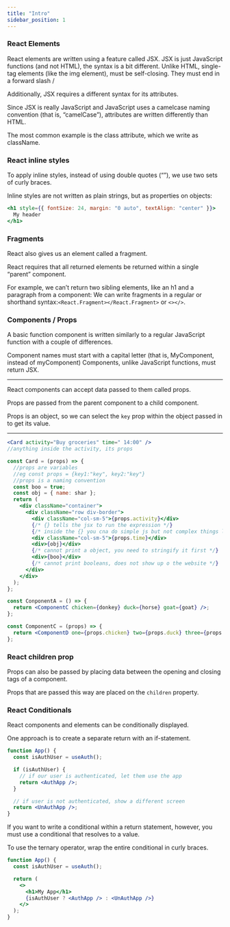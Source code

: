 ```yaml
---
title: "Intro"
sidebar_position: 1
---
```


### React Elements

React elements are written using a feature called JSX.
JSX is just JavaScript functions (and not HTML), the syntax is a bit different.
Unlike HTML, single-tag elements (like the img element), must be self-closing. They must end in a forward slash /

Additionally, JSX requires a different syntax for its attributes.

Since JSX is really JavaScript and JavaScript uses a camelcase naming convention (that is, “camelCase”), attributes are written differently than HTML.

The most common example is the class attribute, which we write as className.

### React inline styles

To apply inline styles, instead of using double quotes (“”), we use two sets of curly braces.

Inline styles are not written as plain strings, but as properties on objects:

```jsx
<h1 style={{ fontSize: 24, margin: "0 auto", textAlign: "center" }}>
  My header
</h1>
```

### Fragments

React also gives us an element called a fragment.

React requires that all returned elements be returned within a single “parent” component.

For example, we can’t return two sibling elements, like an h1 and a paragraph from a component:
We can write fragments in a regular or shorthand syntax:`<React.Fragment></React.Fragment>` or `<></>`.

### Components / Props

A basic function component is written similarly to a regular JavaScript function with a couple of differences.

Component names must start with a capital letter (that is, MyComponent, instead of myComponent)
Components, unlike JavaScript functions, must return JSX.

---

React components can accept data passed to them called props.

Props are passed from the parent component to a child component.

Props is an object, so we can select the `key` prop within the object passed in to get its value.

---

```jsx
<Card activity="Buy groceries" time=" 14:00" />
//anything inside the activity, its props
```

```jsx
const Card = (props) => {
  //props are variables
  //eg const props = {key1:"key", key2:"key"}
  //props is a naming convention
  const boo = true;
  const obj = { name: shar };
  return (
    <div className="container">
      <div className="row div-border">
        <div className="col-sm-5">{props.activity}</div>
        {/* {} tells the jsx to run the expression */}
        {/* inside the {} you cna do simple js but not complex things like loops */}
        <div className="col-sm-5">{props.time}</div>
        <div>{obj}</div>
        {/* cannot print a object, you need to stringify it first */}
        <div>{boo}</div>
        {/* cannot print booleans, does not show up o the website */}
      </div>
    </div>
  );
};
```

```jsx
const ConponentA = () => {
  return <ComponentC chicken={donkey} duck={horse} goat={goat} />;
};

const ComponentC = (props) => {
  return <ComponentD one={props.chicken} two={props.duck} three={props.goat} />;
};
```

### React children prop

Props can also be passed by placing data between the opening and closing tags of a component.

Props that are passed this way are placed on the `children` property.

### React Conditionals

React components and elements can be conditionally displayed.

One approach is to create a separate return with an if-statement.

```jsx
function App() {
  const isAuthUser = useAuth();

  if (isAuthUser) {
    // if our user is authenticated, let them use the app
    return <AuthApp />;
  }

  // if user is not authenticated, show a different screen
  return <UnAuthApp />;
}
```

If you want to write a conditional within a return statement, however, you must use a conditional that resolves to a value.

To use the ternary operator, wrap the entire conditional in curly braces.

```jsx
function App() {
  const isAuthUser = useAuth();

  return (
    <>
      <h1>My App</h1>
      {isAuthUser ? <AuthApp /> : <UnAuthApp />}
    </>
  );
}
```
